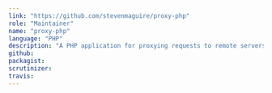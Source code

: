 ```yaml
---
link: "https://github.com/stevenmaguire/proxy-php"
role: "Maintainer"
name: "proxy-php"
language: "PHP"
description: "A PHP application for proxying requests to remote servers from a static IP"
github:
packagist:
scrutinizer:
travis:
---
```

